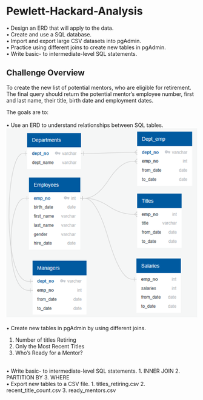 # Pewlett-Hackard-Analysis
•	Design an ERD that will apply to the data. <br />
•	Create and use a SQL database. <br />
•	Import and export large CSV datasets into pgAdmin. <br />
•	Practice using different joins to create new tables in pgAdmin. <br />
•	Write basic- to intermediate-level SQL statements. 

## Challenge Overview
To create the new list of potential mentors, who are eligible for retirement. The final query should return the potential mentor’s employee number, first and last name, their title, birth date and employment dates.

The goals are to: <br />
<br />
•	Use an ERD to understand relationships between SQL tables.
![](EmployeeDB.PNG) <br />
<br />
•	Create new tables in pgAdmin by using different joins.
  1. Number of titles Retiring
  2. Only the Most Recent Titles
  3. Who’s Ready for a Mentor? 
<br />
•	Write basic- to intermediate-level SQL statements.
  1. INNER JOIN
  2. PARTITION BY
  3. WHERE 
<br />
•	Export new tables to a CSV file.
  1. titles_retiring.csv
  2. recent_title_count.csv
  3. ready_mentors.csv
